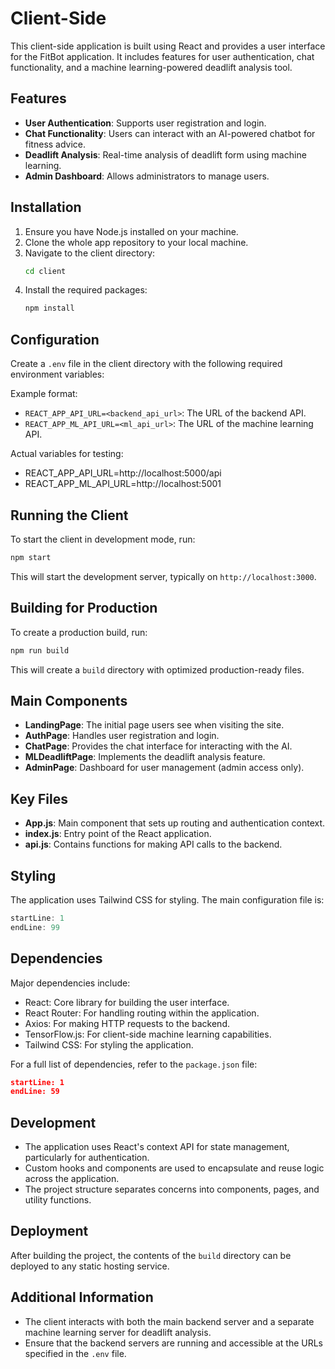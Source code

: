 # Client-Side

This client-side application is built using React and provides a user interface for the FitBot application. It includes features for user authentication, chat functionality, and a machine learning-powered deadlift analysis tool.

## Features

- **User Authentication**: Supports user registration and login.
- **Chat Functionality**: Users can interact with an AI-powered chatbot for fitness advice.
- **Deadlift Analysis**: Real-time analysis of deadlift form using machine learning.
- **Admin Dashboard**: Allows administrators to manage users.

## Installation

1. Ensure you have Node.js installed on your machine.
2. Clone the whole app repository to your local machine.
3. Navigate to the client directory:
   ```bash
   cd client
   ```
4. Install the required packages:
   ```bash
   npm install
   ```

## Configuration

Create a `.env` file in the client directory with the following required environment variables:

Example format:
- `REACT_APP_API_URL=<backend_api_url>`: The URL of the backend API.
- `REACT_APP_ML_API_URL=<ml_api_url>`: The URL of the machine learning API.

Actual variables for testing:
- REACT_APP_API_URL=http://localhost:5000/api
- REACT_APP_ML_API_URL=http://localhost:5001

## Running the Client

To start the client in development mode, run:
```bash
npm start
```

This will start the development server, typically on `http://localhost:3000`.

## Building for Production

To create a production build, run:
```bash
npm run build
```

This will create a `build` directory with optimized production-ready files.

## Main Components

- **LandingPage**: The initial page users see when visiting the site.
- **AuthPage**: Handles user registration and login.
- **ChatPage**: Provides the chat interface for interacting with the AI.
- **MLDeadliftPage**: Implements the deadlift analysis feature.
- **AdminPage**: Dashboard for user management (admin access only).

## Key Files

- **App.js**: Main component that sets up routing and authentication context.
- **index.js**: Entry point of the React application.
- **api.js**: Contains functions for making API calls to the backend.

## Styling

The application uses Tailwind CSS for styling. The main configuration file is:

```typescript:client/tailwind.config.js
startLine: 1
endLine: 99
```

## Dependencies

Major dependencies include:
- React: Core library for building the user interface.
- React Router: For handling routing within the application.
- Axios: For making HTTP requests to the backend.
- TensorFlow.js: For client-side machine learning capabilities.
- Tailwind CSS: For styling the application.

For a full list of dependencies, refer to the `package.json` file:

```typescript:client/package.json
startLine: 1
endLine: 59
```

## Development

- The application uses React's context API for state management, particularly for authentication.
- Custom hooks and components are used to encapsulate and reuse logic across the application.
- The project structure separates concerns into components, pages, and utility functions.


## Deployment

After building the project, the contents of the `build` directory can be deployed to any static hosting service.

## Additional Information

- The client interacts with both the main backend server and a separate machine learning server for deadlift analysis.
- Ensure that the backend servers are running and accessible at the URLs specified in the `.env` file.
